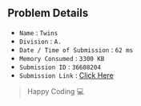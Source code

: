 ## Problem Details 
 
- `Name`                      : `Twins`
- `Division`                  : `A.`
- `Date / Time of Submission` : `62 ms`
- `Memory Consumed`           : `3300 KB`
- `Submission ID`             : `36608204`
- `Submission Link`           : [Click Here](http://codeforces.com/contest/160/submission/36608204)

> Happy Coding   :computer: